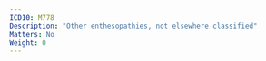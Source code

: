 ```yaml
---
ICD10: M778
Description: "Other enthesopathies, not elsewhere classified"
Matters: No
Weight: 0
---
```

